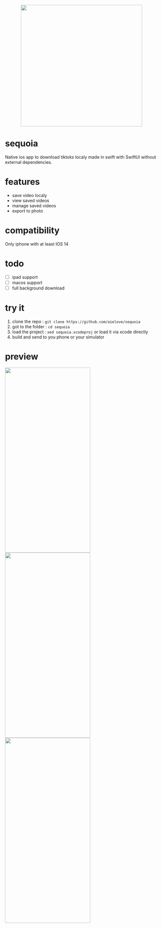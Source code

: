 <p align="center">
  <img width="400" height="400" src="https://user-images.githubusercontent.com/42607264/122687295-f7e41c00-d215-11eb-8ce5-126119014a61.png">
</p>

# sequoia

Native ios app to download tiktoks localy made in swift with SwiftUI without external dependencies.

# features

- save video localy
- view saved videos
- manage saved videos
- export to photo

# compatibility

Only iphone with at least IOS 14

# todo

- [ ] ipad support
- [ ] macos support
- [ ] full background download

# try it

 1. clone the repo : `git clone https://github.com/aielove/sequoia`
 2. got to the folder : `cd sequoia`
 3. load the project : `xed sequoia.xcodeproj` or load it via xcode directly
 5. build and send to you phone or your simulator

# preview

<p align="left">
  <img width="281" height="609" src="https://user-images.githubusercontent.com/42607264/122687440-ca4ba280-d216-11eb-87e5-71929de368e8.PNG">
  <img width="281" height="609" src="https://i.giphy.com/media/QGZn72GtlvoDsnvjs3/giphy.webp">
  <img width="281" height="609" src="https://user-images.githubusercontent.com/42607264/122688270-a8085380-d21b-11eb-811b-5b62521b89c2.PNG">
</p>

